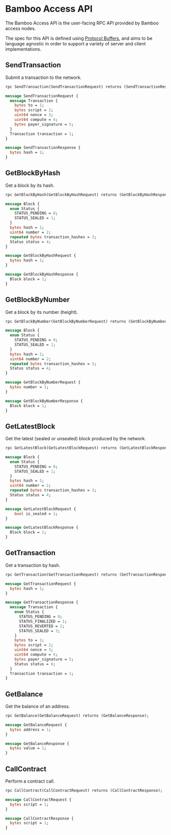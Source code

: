 # Bamboo Access API

The Bamboo Access API is the user-facing RPC API provided by Bamboo access nodes.

The spec for this API is defined using [Protocol Buffers](https://developers.google.com/protocol-buffers), and aims to be language agnostic 
in order to support a variety of server and client implementations.

## SendTransaction

Submit a transaction to the network.

```protobuf
rpc SendTransaction(SendTransactionRequest) returns (SendTransactionResponse);

message SendTransactionRequest {
  message Transaction {
    bytes to = 1;
    bytes script = 2;
    uint64 nonce = 3;
    uint64 compute = 4;
    bytes payer_signature = 5;
  }
  Transaction transaction = 1;
}

message SendTransactionResponse {
  bytes hash = 1;
}
```

## GetBlockByHash

Get a block by its hash.

```protobuf
rpc GetBlockByHash(GetBlockByHashRequest) returns (GetBlockByHashResponse);

message Block {
  enum Status {
    STATUS_PENDING = 0;
    STATUS_SEALED = 1;
  }
  bytes hash = 1;
  uint64 number = 2;
  repeated bytes transaction_hashes = 3;
  Status status = 4;
}

message GetBlockByHashRequest {
  bytes hash = 1;
}

message GetBlockByHashResponse {
  Block block = 1;
}
```

## GetBlockByNumber

Get a block by its number (height).

```protobuf
rpc GetBlockByNumber(GetBlockByNumberRequest) returns (GetBlockByNumberResponse);

message Block {
  enum Status {
    STATUS_PENDING = 0;
    STATUS_SEALED = 1;
  }
  bytes hash = 1;
  uint64 number = 2;
  repeated bytes transaction_hashes = 3;
  Status status = 4;
}

message GetBlockByNumberRequest {
  bytes number = 1;
}

message GetBlockByNumberResponse {
  Block block = 1;
}
```

## GetLatestBlock

Get the latest (sealed or unsealed) block produced by the network.

```protobuf
rpc GetLatestBlock(GetLatestBlockRequest) returns (GetLatestBlockResponse);

message Block {
  enum Status {
    STATUS_PENDING = 0;
    STATUS_SEALED = 1;
  }
  bytes hash = 1;
  uint64 number = 2;
  repeated bytes transaction_hashes = 3;
  Status status = 4;
}

message GetLatestBlockRequest {
    bool is_sealed = 1;
}

message GetLatestBlockResponse {
  Block block = 1;
}
```

## GetTransaction

Get a transaction by hash.

```protobuf
rpc GetTransaction(GetTransactionRequest) returns (GetTransactionResponse);

message GetTransactionRequest {
  bytes hash = 1;
}

message GetTransactionResponse {
  message Transaction {
    enum Status {
      STATUS_PENDING = 0;
      STATUS_FINALIZED = 1;
      STATUS_REVERTED = 2;
      STATUS_SEALED = 3;
    }
    bytes to = 1;
    bytes script = 2;
    uint64 nonce = 3;
    uint64 compute = 4;
    bytes payer_signature = 5;
    Status status = 6;
  }
  Transaction transaction = 1;
}
```

## GetBalance

Get the balance of an address.

```protobuf
rpc GetBalance(GetBalanceRequest) returns (GetBalanceResponse);

message GetBalanceRequest {
  bytes address = 1;
}

message GetBalanceResponse {
  bytes value = 1;
}
```

## CallContract

Perform a contract call.

```protobuf
rpc CallContract(CallContractRequest) returns (CallContractResponse);

message CallContractRequest {
  bytes script = 1;
}

message CallContractResponse {
  bytes script = 1;
}
```
